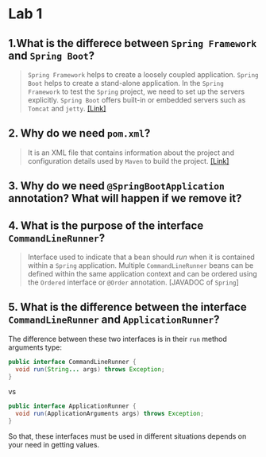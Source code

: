 # Lab 1

## 1.What is the differece between `Spring Framework` and `Spring Boot`?

> `Spring Framework` helps to create a loosely coupled application. `Spring Boot` helps to create a stand-alone application. In the `Spring Framework` to test the `Spring` project, we need to set up the servers explicitly. `Spring Boot` offers built-in or embedded servers such as `Tomcat` and `jetty`. [[Link]](https://www.interviewbit.com/blog/spring-vs-spring-boot/)

## 2. Why do we need `pom.xml`?

> It is an XML file that contains information about the project and configuration details used by `Maven` to build the project. [[Link]](](https://maven.apache.org/guides/introduction/introduction-to-the-pom.html))

## 3. Why do we need `@SpringBootApplication` annotation? What will happen if we remove it?

## 4. What is the purpose of the interface `CommandLineRunner`?

> Interface used to indicate that a bean should _run_ when it is contained within a `Spring` application. Multiple `CommandLineRunner` beans can be defined within the same application context and can be ordered using the `Ordered` interface or `@Order` annotation. [JAVADOC of `Spring`]

## 5. What is the difference between the interface `CommandLineRunner` and `ApplicationRunner`?

The difference between these two interfaces is in their `run` method arguments type:

```java
public interface CommandLineRunner {
  void run(String... args) throws Exception;
}
```

vs

```java
public interface ApplicationRunner {
  void run(ApplicationArguments args) throws Exception;
}
```

So that, these interfaces must be used in different situations depends on your need in getting values.
